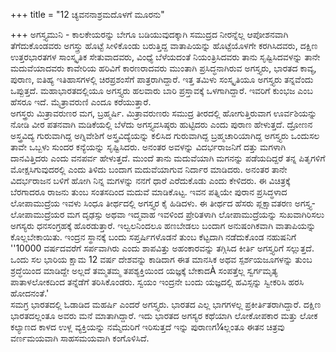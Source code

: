 +++
title = "12 ಚ್ಯವನನಾಶ್ರಮದೊಳಗೆ ಮೂರನು"

+++
ಅಗಸ್ತ್ಯಮುನಿ - ಕಾಲಕೇಯರನ್ನು ಬೇಗೂ ಬಡಿಯುವುದಕ್ಕಾಗಿ ಸಮುದ್ರದ ನೀರನ್ನೆಲ್ಲ ಆಪೋಶನವಾಗಿ ತೆಗೆದುಕೊಂಡವರು ಅಗಸ್ತ್ರು ಹೊಟ್ಟೆ ಸೀಳಿಕೊಂಡು ಬರುತ್ತಿದ್ದ ವಾತಾಪಿಯನ್ನು ಹೊಟ್ಟೆಯೊಳಗೇ ಕರಗಿಸಿದವರು, ದಕ್ಷಿಣ ಉತ್ತರಭಾರತಗಳ ಸಾಂಸ್ಕೃತಿಕ ಸೇತುವಾದವರು, ವಿಂಧ್ಯೆ ಬೆಳೆಯದಂತೆ ನಿಯಂತ್ರಿಸಿದವರು ತಾನು ಸೃಷ್ಟಿಸಿದವಳನ್ನು ತಾನೇ ಮದುವೆಯಾದವರು ಕಾವೇರಿಯ ಹರಿವಿಗೆ ಕಾರಣರಾದವರು ಮುಂತಾಗಿ ಪ್ರಸಿದ್ಧನಾಗಿರುವ ಅಗಸ್ತ್ಯರು, ಭಾರತದ ಕಾವ್ಯ, ಪುರಾಣ, ಐತಿಹ್ಯ ಇತಿಹಾಸಗಳಲ್ಲಿ ಚಿರಪ್ರಶಂಸೆಗೆ ಪಾತ್ರರಾಗಿದ್ದಾರೆ. ಇತ್ತ ತಮಿಳು ಸಂಸ್ಕೃತಿಯೂ ಅಗಸ್ತ್ಯರು ತನ್ನವೆಂದು ಒಪ್ಪುತ್ತದೆ. ಮಹಾಭಾರತದಲ್ಲಿಯೂ ಅಗಸ್ತ್ಯರು ಹಲವಾರು ಬಾರಿ ಪ್ರಸ್ತಾವಕ್ಕೆ ಒಳಗಾಗಿದ್ದಾರೆ. ಇವರಿಗೆ ಕುಂಭಜ ಎಂಬ ಹೆಸರೂ ಇದೆ. ಮೈತ್ರಾವರುಣಿ ಎಂದೂ ಕರೆಯುತ್ತಾರೆ.  
ಅಗಸ್ತ್ರರು ಮಿತ್ರಾವರುಣರ ಮಗ, ಬ್ರಹ್ಮರ್ಷಿ. ಮಿತ್ರಾವರುಣರು ಸಮುದ್ರ ತೀರದಲ್ಲಿ ಹೋಗುತ್ತಿರುವಾಗ ಊರ್ವಶಿಯನ್ನು ನೋಡಿ ವೀರ ಪತನವಾಗಿ ಮಡಿಕೆಯಲ್ಲಿ ಬೆಳೆದು ಅಗಸ್ತ್ಯವಸಿಷ್ಠರು ಹುಟ್ಟಿದರು ಎಂದು ಪುರಾಣ ಹೇಳುತ್ತದೆ. ದ್ರೋಣನ ಅಸ್ತ್ರವಿದ್ಯ ಗುರುವಾಗಿದ್ದ ಅಗ್ನಿವೇಶಿಗೆ ಅಸ್ತ್ರವಿದ್ಯೆಯನ್ನು ಕಲಿಸಿದ ಗುರುವಾಗಿದ್ದ ಬ್ರಹ್ಮಚಾರಿಯಾಗಿದ್ದ ಅಗಸ್ತ್ಯರು ಒಂದುಸಲ ತಾವೇ ಒಬ್ಬಳು ಸುಂದರ ಕನ್ಯೆಯನ್ನು ಸೃಷ್ಟಿಸಿದರು. ಅನಂತರ ಅವಳನ್ನು ವಿದರ್ಭರಾಜನಿಗೆ ದತ್ತು ಮಗಳಾಗಿ ದಾನವಿತ್ತಿದರು ಎಂದು ವನಪರ್ವ ಹೇಳುತ್ತದೆ. ಮುಂದೆ ತಾನು ಮದುವೆಯಾಗಿ ಮಗನನ್ನು ಪಡೆಯದಿದ್ದರೆ ತನ್ನ ಪಿತೃಗಳಿಗೆ ಮೋಕ್ಷಸಿಗುವುದರಲ್ಲಿ ಎಂದು ತಿಳಿದು ಬಂದಾಗ ಮದುವೆಯಾಗುವ ನಿರ್ದಾರ ಮಾಡಿದರು. ಅನಂತರ ತಾನೇ ವಿದರ್ಭರಾಜನ ಬಳಿಗೆ ಹೋಗಿ ನಿನ್ನ ಮಗಳನ್ನು ನನಗೆ ಧಾರೆ ಎರೆದುಕೊಡು ಎಂದು ಕೇಳಿದರು. ಈ ವಿಚಿತ್ರಕ್ಕೆ ಬೆರಗಾದರೂ ರಾಜನು ತುಂಬ ಸಂತಸದಿಂದ ಮದುವೆ ಮಾಡಿಕೊಟ್ಟ. ಇವನ ಪತ್ನಿಯೇ ಪುರಾನ ಪ್ರಸಿದ್ಧಳಾದ ಲೋಪಾಮುದ್ರೆಯ ಇವಳು ಸಿಂಧೂ ತೀರ್ಥದಲ್ಲಿ ಅಗಸ್ತ್ಯರ ಕೈ ಹಿಡಿದಳು. ಈ ತೀರ್ಥದ ಹೆಸರು ಪ್ಲಕ್ಷಾವತರಣ ಅಗಸ್ತ್ಯ-ಲೋಪಾಮುದ್ರೆಯರ ಮಗ ದೃಢಸ್ಸು ಅಥವಾ ಇದ್ಮವಾಹ ಇವಳಿಂದ ಪ್ರೇರಿತಳಾಗಿ ಲೋಪಾಮುದ್ರೆಯನ್ನು ಸುಖವಾಗಿರಿಸಲು ಅಗಸ್ಯರು ಧನಸಂಗ್ರಹಕ್ಕೆ ಹೊರಡುತ್ತಾರೆ. ಇಲ್ವಲನಿಂದಲೂ ಹಣಬೇಡಲು ಬಂದಾಗ ಅನುಷಂಗಿಕವಾಗಿ ವಾತಾಪಿಯನ್ನು ಕೊಲ್ಲಬೇಕಾಯಿತು. ಇಂದ್ರನ ಸ್ಥಾನಕ್ಕೆ ಬಂದು ಸಪ್ತರ್ಷಿಗಳೊಡನೆ ತುಂಬ ಕೆಟ್ಟದಾಗಿ ನಡೆದುಕೊಂಡ ನಹುಷನಿಗೆ ''10000 ವರ್ಷದವರೆಗೆ ಸರ್ಪವಾಗಿರು ಎಂದು ಶಾಪವಿತ್ತು ಅಹಂಕಾರವನ್ನು ತಗ್ಗಿಸಿದ ಕೀರ್ತಿ ಅಗಸ್ತ್ಯರಿಗೆ ಸಲ್ಲುತ್ತದೆ. ಒಂದು ಸಲ ಭಾರಿಯ ಕ್ಷಾಮ 12 ವರ್ಷ ದೇಶವನ್ನು ಕಾಡಿದಾಗ ಈತ ಮಾನಸಿಕ ಅಥವ ಸ್ಪರ್ಶಯಜೂಗಳನ್ನು ತುಂಬ ಶ್ರದ್ಧೆಯಿಂದ ಮಾಡಿದ್ದೇ ಅಲ್ಲದೆ ತಮ್ಮತಮ್ಮ ತಪಶ್ಯಕ್ತಿಯಿಂದ ಯಜ್ಞಕ್ಕೆ ಬೇಕಾದÀ ಸಂಪತ್ತೆಲ್ಲ ಸ್ವರ್ಗಮೃತ್ಯ ಪಾತಾಳಲೋಕದಿಂದ ತನ್ನೆಡೆಗೆ ತರಿಸಿಕೊಂಡರು. ಸ್ವಯಂ ಇಂದ್ರನೇ ಬಂದು ಯಜ್ಞದಲ್ಲಿ ಹವಿಸ್ಸನ್ನು ಸ್ವೀಕರಿಸಿ ಹರಸಿ ಹೋದನಂತೆ.'  
ಸಮಗ್ರ ಭಾರತದಲ್ಲಿ ಓಡಾಡಿದ ಮಹರ್ಷಿ ಎಂದರೆ ಅಗಸ್ತ್ಯರು. ಭಾರತದ ಎಲ್ಲ ಭಾಗಗಳಲ್ಲ ಪ್ರಕೀರ್ತಿತರಾಗಿದ್ದಾರೆ. ದಕ್ಷಿಣ ಭಾರತದಲ್ಲಂತೂ ಅವರು ಮನೆ ಮಾತಾಗಿದ್ದಾರೆ. ಇದು ಭಾರತದ ಅಗಸ್ಯರ ಕಥೆಯಾಗಿ ಲೋಕೋಪಕಾರ ಮತ್ತು ಲೋಕ ಕಲ್ಯಾಣದ ಕಾಳದ ಉಳ್ಲ ವ್ಯಕ್ತಿಯನ್ನು ನಮ್ಮೆದುರಿಗೆ ಇರಿಸುತ್ತದೆ ಇನ್ನು ಪುರಾಣಗ¼ಲ್ಲಂತೂ ಈತನ ಚಿತ್ರವು ವರ್ಣಮಯವಾಗಿ ಸಾಹಸಮಯವಾಗಿ ಕಂಗೊಳಿಸಿದೆ.